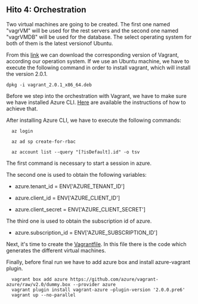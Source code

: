 ## Hito 4: Orchestration

Two virtual machines are going to be created. The first one named "vagrVM" will be used for the rest servers and the second one named "vagrVMDB" will be used for the database. The select operating system for both of them is the latest versionof Ubuntu.

From this [link](https://www.vagrantup.com/downloads.html) we can download the corresponding version of Vagrant, according our operation system. If we use an Ubuntu machine, we have to execute the following command in order to install vagrant, which will install the version 2.0.1.

```
dpkg -i vagrant_2.0.1_x86_64.deb

```

Before we step into the orchestration with Vagrant, we have to make sure we have installed Azure CLI. [Here](https://github.com/AKourts/Project_CC/tree/master/automation) are available the instructions of how to achieve that. 

After installing Azure CLI, we have to execute the following commands:
 
```
  az login

  az ad sp create-for-rbac

  az account list --query "[?isDefault].id" -o tsv

```

The first command is necessary to start a session in azure. 

The second one is used to obtain the following variables: 

 - azure.tenant_id = ENV['AZURE_TENANT_ID']

 - azure.client_id = ENV['AZURE_CLIENT_ID']

 - azure.client_secret = ENV['AZURE_CLIENT_SECRET']

The third one is used to obtain the subscription id of azure.

 - azure.subscription_id = ENV['AZURE_SUBSCRIPTION_ID']

Next, it's time to create the [Vagrantfile](https://github.com/AKourts/Project_CC/tree/master/orchestration/Vagrantfile). In this file there is the code which generates the different virtual machines.

Finally, before final run we have to add azure box and install azure-vagrant plugin.

```
  vagrant box add azure https://github.com/azure/vagrant-azure/raw/v2.0/dummy.box --provider azure
  vagrant plugin install vagrant-azure —plugin-version '2.0.0.pre6'
  vagrant up --no-parallel

```


